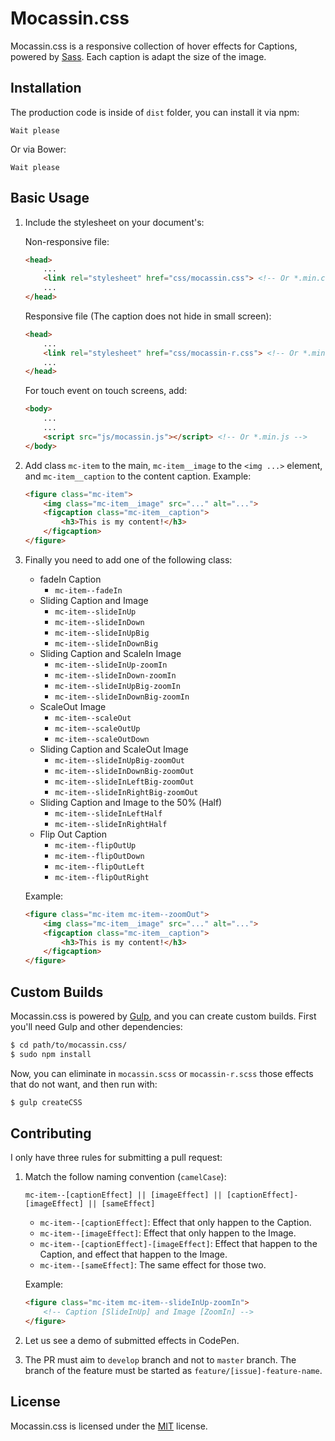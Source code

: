 # Mocassin.css

Mocassin.css is a responsive collection of hover effects for Captions, powered by [Sass](http://sass-lang.com/). Each caption is adapt the size of the image.

## Installation

The production code is inside of `dist` folder, you can install it via npm:
```
Wait please
```

Or via Bower:
```
Wait please
```

## Basic Usage

1. Include the stylesheet on your document's:

	Non-responsive file:

	```html
	<head>
		...
		<link rel="stylesheet" href="css/mocassin.css"> <!-- Or *.min.css -->
		...
	</head>
	```

	Responsive file (The caption does not hide in small screen):

	```html
	<head>
		...
		<link rel="stylesheet" href="css/mocassin-r.css"> <!-- Or *.min.css -->
		...
	</head>
	```

	For touch event on touch screens, add:

	```html
	<body>
		...
		...		
		<script src="js/mocassin.js"></script> <!-- Or *.min.js -->
	</body>
	```

2. Add class `mc-item` to the main, `mc-item__image` to the `<img ...>` element, and `mc-item__caption` to the content caption.
	Example:

	```html
	<figure class="mc-item">
		<img class="mc-item__image" src="..." alt="...">
		<figcaption class="mc-item__caption">
			<h3>This is my content!</h3>
		</figcaption>
	</figure>
	```

3. Finally you need to add one of the following class:

	* fadeIn Caption
		* `mc-item--fadeIn`
	* Sliding Caption and Image
		* `mc-item--slideInUp`
		* `mc-item--slideInDown`
		* `mc-item--slideInUpBig`
		* `mc-item--slideInDownBig`
	* Sliding Caption and ScaleIn Image
		* `mc-item--slideInUp-zoomIn`
		* `mc-item--slideInDown-zoomIn`
		* `mc-item--slideInUpBig-zoomIn`
		* `mc-item--slideInDownBig-zoomIn`
	* ScaleOut Image
		* `mc-item--scaleOut`
		* `mc-item--scaleOutUp`
		* `mc-item--scaleOutDown`
	* Sliding Caption and ScaleOut Image
		* `mc-item--slideInUpBig-zoomOut`
		* `mc-item--slideInDownBig-zoomOut`
		* `mc-item--slideInLeftBig-zoomOut`
		* `mc-item--slideInRightBig-zoomOut`
	* Sliding Caption and Image to the 50% (Half)
		* `mc-item--slideInLeftHalf`
		* `mc-item--slideInRightHalf`
	* Flip Out Caption
		* `mc-item--flipOutUp`
		* `mc-item--flipOutDown`
		* `mc-item--flipOutLeft`
		* `mc-item--flipOutRight`

	Example:
	```html
	<figure class="mc-item mc-item--zoomOut">
		<img class="mc-item__image" src="..." alt="...">
		<figcaption class="mc-item__caption">
			<h3>This is my content!</h3>
		</figcaption>
	</figure>
	```

## Custom Builds

Mocassin.css is powered by [Gulp](http://gulpjs.com/), and you can create custom builds. First you'll need Gulp and other dependencies:

```bash
$ cd path/to/mocassin.css/
$ sudo npm install
```

Now, you can eliminate in `mocassin.scss` or `mocassin-r.scss` those effects that do not want, and then run with:

```bash
$ gulp createCSS
```

## Contributing

I only have three rules for submitting a pull request:

1. Match the follow naming convention (`camelCase`):

	```
	mc-item--[captionEffect] || [imageEffect] || [captionEffect]-[imageEffect] || [sameEffect]
	```

	* `mc-item--[captionEffect]`: Effect that only happen to the Caption.
	* `mc-item--[imageEffect]`: Effect that only happen to the Image.
	* `mc-item--[captionEffect]-[imageEffect]`: Effect that happen to the Caption, and effect that happen to the Image.
	* `mc-item--[sameEffect]`: The same effect for those two.

	Example:

	```html
	<figure class="mc-item mc-item--slideInUp-zoomIn">
		<!-- Caption [SlideInUp] and Image [ZoomIn] -->
	</figure>
	```
2. Let us see a demo of submitted effects in CodePen.
3. The PR must aim to `develop` branch and not to `master` branch. The branch of the feature must be started as `feature/[issue]-feature-name`.

## License

Mocassin.css is licensed under the [MIT](http://opensource.org/licenses/MIT) license.

